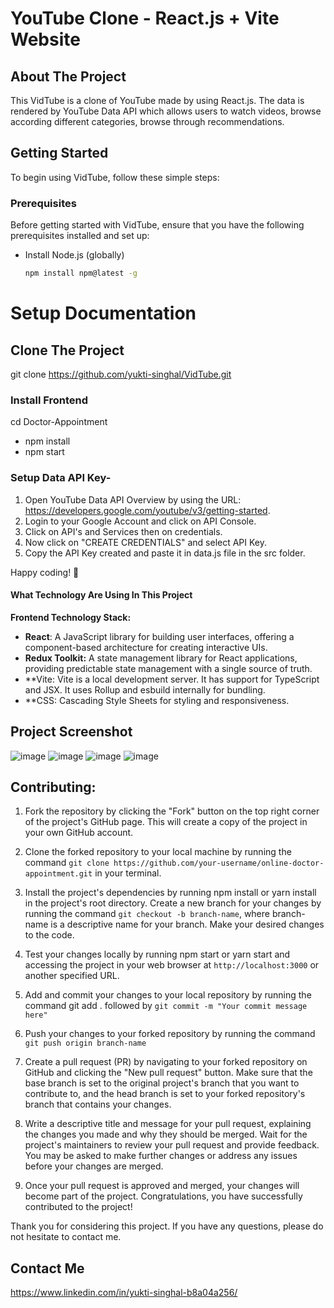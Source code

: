 # YouTube Clone - React.js + Vite Website

## About The Project
This VidTube is a clone of YouTube made by using React.js. The data is rendered by YouTube Data API which allows users to watch videos, browse according different categories, browse through recommendations.

<!-- GETTING STARTED -->
## Getting Started
To begin using VidTube, follow these simple steps:

### Prerequisites
Before getting started with VidTube, ensure that you have the following prerequisites installed and set up:
* Install Node.js (globally)
  ```sh
  npm install npm@latest -g
  ```
  
# Setup Documentation

## Clone The Project
git clone https://github.com/yukti-singhal/VidTube.git

### Install Frontend
cd Doctor-Appointment
- npm install
- npm start

### Setup Data API Key-
1. Open YouTube Data API Overview by using the URL: https://developers.google.com/youtube/v3/getting-started.
2. Login to your Google Account and click on API Console.
3. Click on API's and Services then on credentials.
4. Now click on "CREATE CREDENTIALS" and select API Key.
5. Copy the API Key created and paste it in data.js file in the src folder.

Happy coding! 🚀


#### What Technology Are Using In This Project

**Frontend Technology Stack:** 
- **React**: A JavaScript library for building user interfaces, offering a component-based architecture for creating interactive UIs.
- **Redux Toolkit:** A state management library for React applications, providing predictable state management with a single source of truth.
- **Vite: Vite is a local development server. It has support for TypeScript and JSX. It uses Rollup and esbuild internally for bundling.
- **CSS: Cascading Style Sheets for styling and responsiveness.


 ## Project Screenshot
![image](https://github.com/user-attachments/assets/787238be-ae1b-444e-8156-016a57dc0d70)
![image](https://github.com/user-attachments/assets/d6feb054-50ca-43e9-b334-fbfb6f279c33)
![image](https://github.com/user-attachments/assets/5be451fb-a255-4524-9296-81838b97fa02)
![image](https://github.com/user-attachments/assets/3f1efae1-db50-4cfc-82db-e7a986d10165)



## Contributing:

1. Fork the repository by clicking the "Fork" button on the top right corner of the project's GitHub page. This will create a copy of the project in your own GitHub account.

2. Clone the forked repository to your local machine by running the command ``` git clone https://github.com/your-username/online-doctor-appointment.git ``` in your terminal.

3. Install the project's dependencies by running npm install or yarn install in the project's root directory.
Create a new branch for your changes by running the command ``` git checkout -b branch-name ```, where branch-name is a descriptive name for your branch.
Make your desired changes to the code.

4. Test your changes locally by running npm start or yarn start and accessing the project in your web browser at ``` http://localhost:3000 ``` or another specified URL.
5. Add and commit your changes to your local repository by running the command git add . followed by ``` git commit -m "Your commit message here" ```

6. Push your changes to your forked repository by running the command ``` git push origin branch-name ```

7. Create a pull request (PR) by navigating to your forked repository on GitHub and clicking the "New pull request" button. Make sure that the base branch is set to the original project's branch that you want to contribute to, and the head branch is set to your forked repository's branch that contains your changes.

8. Write a descriptive title and message for your pull request, explaining the changes you made and why they should be merged.
Wait for the project's maintainers to review your pull request and provide feedback. You may be asked to make further changes or address any issues before your changes are merged.

9. Once your pull request is approved and merged, your changes will become part of the project. Congratulations, you have successfully contributed to the project!

Thank you for considering this project. If you have any questions, please do not hesitate to contact me.


## Contact Me
https://www.linkedin.com/in/yukti-singhal-b8a04a256/
